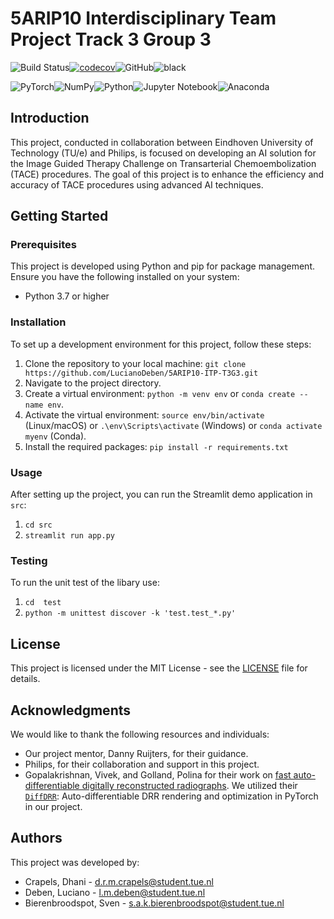 # 5ARIP10 Interdisciplinary Team Project Track 3 Group 3

![Build Status](https://github.com/LucianoDeben/5ARIP10-ITP-T3G3/actions/workflows/ci.yml/badge.svg)[![codecov](https://codecov.io/gh/LucianoDeben/5ARIP10-ITP-T3G3/branch/main/graph/badge.svg)](https://codecov.io/gh/LucianoDeben/5ARIP10-ITP-T3G3)![GitHub](https://img.shields.io/github/license/LucianoDeben/5ARIP10-ITP-T3G3)![black](https://img.shields.io/badge/code%20style-black-000000.svg)

![PyTorch](https://img.shields.io/badge/PyTorch-%23EE4C2C.svg?style=for-the-badge&logo=PyTorch&logoColor=white)![NumPy](https://img.shields.io/badge/numpy-%23013243.svg?style=for-the-badge&logo=numpy&logoColor=white)![Python](https://img.shields.io/badge/python-3670A0?style=for-the-badge&logo=python&logoColor=ffdd54)![Jupyter Notebook](https://img.shields.io/badge/jupyter-%23FA0F00.svg?style=for-the-badge&logo=jupyter&logoColor=white)![Anaconda](https://img.shields.io/badge/Anaconda-%2344A833.svg?style=for-the-badge&logo=anaconda&logoColor=white)

## Introduction

This project, conducted in collaboration between Eindhoven University of Technology (TU/e) and Philips, is focused on developing an AI solution for the Image Guided Therapy Challenge on Transarterial Chemoembolization (TACE) procedures. The goal of this project is to enhance the efficiency and accuracy of TACE procedures using advanced AI techniques.

## Getting Started

### Prerequisites

This project is developed using Python and pip for package management. Ensure you have the following installed on your system:

- Python 3.7 or higher

### Installation

To set up a development environment for this project, follow these steps:

1. Clone the repository to your local machine: `git clone https://github.com/LucianoDeben/5ARIP10-ITP-T3G3.git`
2. Navigate to the project directory.
3. Create a virtual environment: `python -m venv env` or `conda create --name env`.
4. Activate the virtual environment: `source env/bin/activate` (Linux/macOS) or `.\env\Scripts\activate` (Windows) or `conda activate myenv` (Conda).
5. Install the required packages: `pip install -r requirements.txt`

### Usage

After setting up the project, you can run the Streamlit demo application in `src`:

1. `cd src`
2. `streamlit run app.py`

### Testing

To run the unit test of the libary use:

1. `cd  test`
2. `python -m unittest discover -k 'test.test_*.py'`

## License

This project is licensed under the MIT License - see the [LICENSE](https://github.com/LucianoDeben/5ARIP10-ITP-T3G3/blob/main/LICENSE) file for details.

## Acknowledgments

We would like to thank the following resources and individuals:

- Our project mentor, Danny Ruijters, for their guidance.
- Philips, for their collaboration and support in this project.
- Gopalakrishnan, Vivek, and Golland, Polina for their work on [fast auto-differentiable digitally reconstructed radiographs](https://link.springer.com/chapter/10.1007/978-3-031-23179-7_1). We utilized their [`DiffDRR`](https://github.com/eigenvivek/DiffDRR?tab=readme-ov-file#user-content-fn-1-aa759ff9097582506ce05933e125ab0a): Auto-differentiable DRR rendering and optimization in PyTorch in our project.

## Authors

This project was developed by:

- Crapels, Dhani - <d.r.m.crapels@student.tue.nl>
- Deben, Luciano - <l.m.deben@student.tue.nl>
- Bierenbroodspot, Sven - <s.a.k.bierenbroodspot@student.tue.nl>
